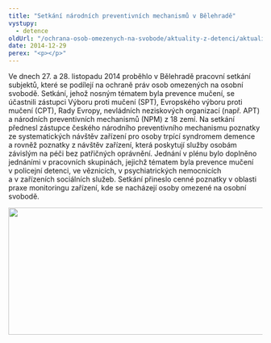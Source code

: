 ```yaml
---
title: "Setkání národních preventivních mechanismů v Bělehradě"
vystupy:
  - detence
oldUrl: "/ochrana-osob-omezenych-na-svobode/aktuality-z-detenci/aktuality-z-detenci-2014/setkani-narodnich-preventivnich-mechanismu-v-belehrade/"
date: 2014-12-29
perex: "<p></p>"
---
```


<!-- imported from the old website -->

<p>Ve dnech 27. a 28. listopadu 2014 proběhlo v Bělehradě pracovní setkání subjektů, které se podílejí na ochraně práv osob omezených na osobní svobodě. Setkání, jehož nosným tématem byla prevence mučení, se účastnili zástupci Výboru proti mučení (SPT), Evropského výboru proti mučení (CPT), Rady Evropy, nevládních neziskových organizací (např. APT) a národních preventivních mechanismů (NPM) z 18 zemí. Na setkání přednesl zástupce českého národního preventivního mechanismu poznatky ze systematických návštěv zařízení pro osoby trpící syndromem demence a rovněž poznatky z návštěv zařízení, která poskytují služby osobám závislým na péči bez patřičných oprávnění. Jednání v plénu bylo doplněno jednáními v pracovních skupinách, jejichž tématem byla prevence mučení v policejní detenci, ve věznicích, v psychiatrických nemocnicích a v zařízeních sociálních služeb. Setkání přineslo cenné poznatky v oblasti praxe monitoringu zařízení, kde se nacházejí osoby omezené na osobní svobodě.</p><p><img src="/uploads-import/uploads/RTEmagicC_Belehrad.jpg.jpg" height="252" width="605" alt="" /></p>
